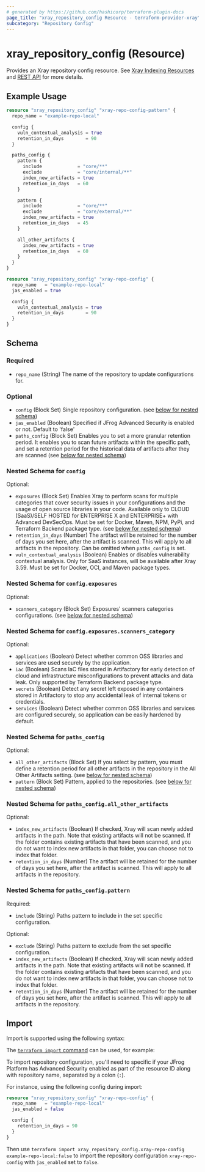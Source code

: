 ```yaml
---
# generated by https://github.com/hashicorp/terraform-plugin-docs
page_title: "xray_repository_config Resource - terraform-provider-xray"
subcategory: "Repository Config"
---
```


# xray_repository_config (Resource)

Provides an Xray repository config resource. See [Xray Indexing Resources](https://www.jfrog.com/confluence/display/JFROG/Indexing+Xray+Resources#IndexingXrayResources-SetaRetentionPeriod) and [REST API](https://www.jfrog.com/confluence/display/JFROG/Xray+REST+API#XrayRESTAPI-UpdateRepositoriesConfigurations) for more details.

## Example Usage

```terraform
resource "xray_repository_config" "xray-repo-config-pattern" {
  repo_name = "example-repo-local"

  config {
    vuln_contextual_analysis = true
    retention_in_days        = 90
  }

  paths_config {
    pattern {
      include             = "core/**"
      exclude             = "core/internal/**"
      index_new_artifacts = true
      retention_in_days   = 60
    }

    pattern {
      include             = "core/**"
      exclude             = "core/external/**"
      index_new_artifacts = true
      retention_in_days   = 45
    }

    all_other_artifacts {
      index_new_artifacts = true
      retention_in_days   = 60
    }
  }
}

resource "xray_repository_config" "xray-repo-config" {
  repo_name   = "example-repo-local"
  jas_enabled = true

  config {
    vuln_contextual_analysis = true
    retention_in_days        = 90
  }
}
```

<!-- schema generated by tfplugindocs -->
## Schema

### Required

- `repo_name` (String) The name of the repository to update configurations for.

### Optional

- `config` (Block Set) Single repository configuration. (see [below for nested schema](#nestedblock--config))
- `jas_enabled` (Boolean) Specified if JFrog Advanced Security is enabled or not. Default to 'false'
- `paths_config` (Block Set) Enables you to set a more granular retention period. It enables you to scan future artifacts within the specific path, and set a retention period for the historical data of artifacts after they are scanned (see [below for nested schema](#nestedblock--paths_config))

<a id="nestedblock--config"></a>
### Nested Schema for `config`

Optional:

- `exposures` (Block Set) Enables Xray to perform scans for multiple categories that cover security issues in your configurations and the usage of open source libraries in your code. Available only to CLOUD (SaaS)/SELF HOSTED for ENTERPRISE X and ENTERPRISE+ with Advanced DevSecOps. Must be set for Docker, Maven, NPM, PyPi, and Terraform Backend package type. (see [below for nested schema](#nestedblock--config--exposures))
- `retention_in_days` (Number) The artifact will be retained for the number of days you set here, after the artifact is scanned. This will apply to all artifacts in the repository. Can be omitted when `paths_config` is set.
- `vuln_contextual_analysis` (Boolean) Enables or disables vulnerability contextual analysis. Only for SaaS instances, will be available after Xray 3.59. Must be set for Docker, OCI, and Maven package types.

<a id="nestedblock--config--exposures"></a>
### Nested Schema for `config.exposures`

Optional:

- `scanners_category` (Block Set) Exposures' scanners categories configurations. (see [below for nested schema](#nestedblock--config--exposures--scanners_category))

<a id="nestedblock--config--exposures--scanners_category"></a>
### Nested Schema for `config.exposures.scanners_category`

Optional:

- `applications` (Boolean) Detect whether common OSS libraries and services are used securely by the application.
- `iac` (Boolean) Scans IaC files stored in Artifactory for early detection of cloud and infrastructure misconfigurations to prevent attacks and data leak. Only supported by Terraform Backend package type.
- `secrets` (Boolean) Detect any secret left exposed in any containers stored in Artifactory to stop any accidental leak of internal tokens or credentials.
- `services` (Boolean) Detect whether common OSS libraries and services are configured securely, so application can be easily hardened by default.




<a id="nestedblock--paths_config"></a>
### Nested Schema for `paths_config`

Optional:

- `all_other_artifacts` (Block Set) If you select by pattern, you must define a retention period for all other artifacts in the repository in the All Other Artifacts setting. (see [below for nested schema](#nestedblock--paths_config--all_other_artifacts))
- `pattern` (Block Set) Pattern, applied to the repositories. (see [below for nested schema](#nestedblock--paths_config--pattern))

<a id="nestedblock--paths_config--all_other_artifacts"></a>
### Nested Schema for `paths_config.all_other_artifacts`

Optional:

- `index_new_artifacts` (Boolean) If checked, Xray will scan newly added artifacts in the path. Note that existing artifacts will not be scanned. If the folder contains existing artifacts that have been scanned, and you do not want to index new artifacts in that folder, you can choose not to index that folder.
- `retention_in_days` (Number) The artifact will be retained for the number of days you set here, after the artifact is scanned. This will apply to all artifacts in the repository.


<a id="nestedblock--paths_config--pattern"></a>
### Nested Schema for `paths_config.pattern`

Required:

- `include` (String) Paths pattern to include in the set specific configuration.

Optional:

- `exclude` (String) Paths pattern to exclude from the set specific configuration.
- `index_new_artifacts` (Boolean) If checked, Xray will scan newly added artifacts in the path. Note that existing artifacts will not be scanned. If the folder contains existing artifacts that have been scanned, and you do not want to index new artifacts in that folder, you can choose not to index that folder.
- `retention_in_days` (Number) The artifact will be retained for the number of days you set here, after the artifact is scanned. This will apply to all artifacts in the repository.

## Import

Import is supported using the following syntax:

The [`terraform import` command](https://developer.hashicorp.com/terraform/cli/commands/import) can be used, for example:

To import repository configuration, you'll need to specific if your JFrog Platform has Advanced Security enabled as part of the resource ID along with repository name, separated by a colon (`:`).

For instance, using the following config during import:
```terraform
resource "xray_repository_config" "xray-repo-config" {
  repo_name   = "example-repo-local"
  jas_enabled = false

  config {
    retention_in_days = 90
  }
}
```

Then use `terraform import xray_repository_config.xray-repo-config example-repo-local:false` to import the repository configuration `xray-repo-config` with `jas_enabled` set to `false`.
